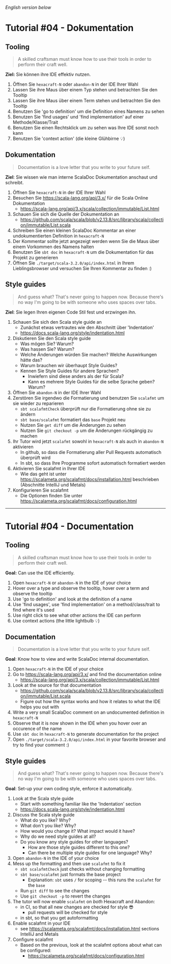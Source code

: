 _English version below_

# Tutorial #04 - Dokumentation

## Tooling

> A skilled craftsman must know how to use their tools in order to perform their craft well.

**Ziel:** Sie können ihre IDE effektiv nutzen.

1. Öffnen Sie `hexacraft-N` oder `abandon-N` in der IDE Ihrer Wahl
2. Lassen Sie ihre Maus über einem Typ stehen und betrachten Sie den Tooltip
3. Lassen Sie ihre Maus über einem Term stehen und betrachten Sie den Tooltip
4. Benutzen Sie 'go to definition' um die Definition eines Namens zu sehen
5. Benutzen Sie 'find usages' und 'find implementation' auf einer Methode/Klasse/Trait
6. Benutzen Sie einen Rechtsklick um zu sehen was Ihre IDE sonst noch kann
7. Benutzen Sie 'context action' (die kleine Glühbirne 💡)

## Dokumentation

> Documentation is a love letter that you write to your future self.

**Ziel**: Sie wissen wie man interne ScalaDoc Dokumentation anschaut und schreibt.

1. Öffnen Sie `hexacraft-N` in der IDE Ihrer Wahl
2. Besuchen Sie https://scala-lang.org/api/3.x/ für die Scala Online Dokumentation
    - https://scala-lang.org/api/3.x/scala/collection/immutable/List.html
3. Schauen Sie sich die Quelle der Dokumentation an
    - https://github.com/scala/scala/blob/v2.13.8/src/library/scala/collection/immutable/List.scala
4. Schreiben Sie einen kleinen ScalaDoc Kommentar an einer undokumentierten Definition in `hexacraft-N`
5. Der Kommentar sollte jetzt angezeigt werden wenn Sie die Maus über einem Vorkommen des Namens halten
6. Benutzen Sie `sbt doc` in `hexacraft-N` um die Dokumentation für das Projekt zu generieren
7. Öffnen Sie `./target/scala-3.2.0/api/index.html` in Ihrem Lieblingsbrowser und versuchen Sie Ihren Kommentar zu finden :)

## Style guides

> And guess what? That's never going to happen now. Because there's no way I'm going to be with someone who uses spaces over tabs.

**Ziel**: Sie legen Ihren eigenen Code Stil fest und erzwingen ihn.

1. Schauen Sie sich den Scala style guide an
    - Zunächst etwas vertrautes wie den Abschnitt über 'Indentation'
    - https://docs.scala-lang.org/style/indentation.html 
2. Diskutieren Sie den Scala style guide
    - Was mögen Sie? Warum?
    - Was hassen Sie? Warum?
    - Welche Änderungen würden Sie machen? Welche Auswirkungen hätte das?
    - Warum brauchen wir überhaupt Style Guides?
    - Kennen Sie Style Guides für andere Sprachen?
        - Inwiefern sind diese anders als der für Scala?
        - Kann es mehrere Style Guides für die selbe Sprache geben? Warum?
3. Öffnen Sie `abandon-N` in der IDE Ihrer Wahl
4. Zerstören Sie irgendwo die Formatierung und benutzen Sie `scalafmt` um sie wieder zu reparieren
    - `sbt scalafmtCheck` überprüft nur die Formatierung ohne sie zu ändern
    - `sbt base/scalafmt` formatiert das `base` Projekt neu
    - Nutzen Sie `get diff` um die Änderungen zu sehen
    - Nutzen Sie `git checkout -p` um die Änderungen rückgängig zu machen
5. Ihr Tutor wird jetzt `scalafmt` sowohl in `hexacraft-N` als auch in `abandon-N` aktivieren
    - In github, so dass die Formatierung aller Pull Requests automatisch überprüft wird
    - In sbt, so dass Ihre Programme sofort automatisch formatiert werden
6. Aktivieren Sie scalafmt in Ihrer IDE
    - Wie das geht ist unter https://scalameta.org/scalafmt/docs/installation.html beschrieben (Abschnitte IntelliJ und Metals)
7. Konfigurieren Sie scalafmt
    - Die Optionen finden Sie unter https://scalameta.org/scalafmt/docs/configuration.html

---

# Tutorial #04 - Documentation

## Tooling

> A skilled craftsman must know how to use their tools in order to perform their craft well.

**Goal:** Can use the IDE efficiently.

1. Open `hexacraft-N` or `abandon-N` in the IDE of your choice
2. Hover over a type and observe the tooltip, hover over a term and observe the tooltip
3. Use 'go to definition' and look at the definition of a name
4. Use 'find usages', use 'find implementation' on a method/class/trait to find where it's used
5. Use right click to see what other actions the IDE can perform
6. Use context actions (the little lightbulb 💡)

## Documentation

> Documentation is a love letter that you write to your future self.

**Goal**: Know how to view and write ScalaDoc internal documentation.

1. Open `hexacraft-N` in the IDE of your choice
2. Go to https://scala-lang.org/api/3.x/ and find the documentation online
    - https://scala-lang.org/api/3.x/scala/collection/immutable/List.html
3. Look at the source for that documentation
    - https://github.com/scala/scala/blob/v2.13.8/src/library/scala/collection/immutable/List.scala
    - Figure out how the syntax works and how it relates to what the IDE helps you out with
4. Write a very small ScalaDoc comment on an undocumented definition in `hexacraft-N`
5. Observe that it is now shown in the IDE when you hover over an occurence of the name
6. Use `sbt doc` in `hexacraft-N` to generate documentation for the project
7. Open `./target/scala-3.2.0/api/index.html` in your favorite browser and try to find your comment :)

## Style guides

> And guess what? That's never going to happen now. Because there's no way I'm going to be with someone who uses spaces over tabs.

**Goal**: Set-up your own coding style, enforce it automatically.

1. Look at the Scala style guide
    - Start with something familiar like the 'Indentation' section
    - https://docs.scala-lang.org/style/indentation.html 
2. Discuss the Scala style guide
    - What do you like? Why? 
    - What don't you like? Why?
    - How would you change it? What impact would it have?
    - Why do we need style guides at all?
    - Do you know any style guides for other languages?
        - How are those style guides different to this one?
        - Can there be multiple style guides for one language? Why?
3. Open `abandon-N` in the IDE of your choice
4. Mess up the formatting and then use `scalafmt` to fix it
    - `sbt scalafmtCheck` just checks without changing formatting
    - `sbt base/scalafmt` just formats the base project
        - Explanation: `sbt` uses `/` for scoping -- this runs the `scalafmt` for the `base`
    - Run `git diff` to see the changes
    - Use `git checkout -p` to revert the changes
5. The tutor will now enable `scalafmt` on _both_ Hexacraft and Abandon:
    - in CI, so that all new changes are checked for style 😎
        - pull requests will be checked for style
    - in sbt, so that you get autoformatting
6. Enable scalafmt in your IDE
    - see https://scalameta.org/scalafmt/docs/installation.html sections IntelliJ and Metals
7. Configure scalafmt
    - Based on the previous, look at the scalafmt options about what can be configured:
        - https://scalameta.org/scalafmt/docs/configuration.html
